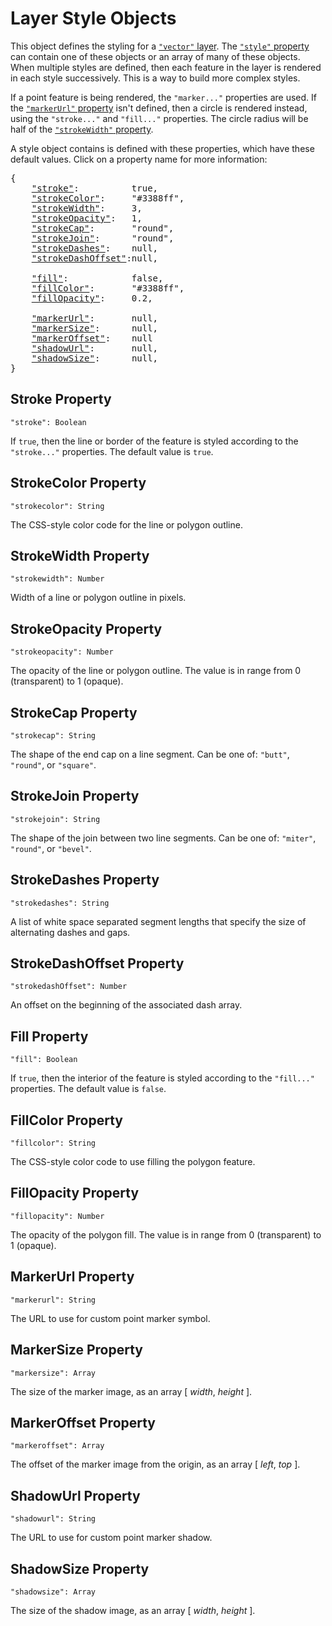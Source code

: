 # Layer Style Objects

This object defines the styling for a [`"vector"` layer](vector-layer).
The [`"style"` property](vector-layer#style-property) can contain one of these objects or an array of many of these objects.
When multiple styles are defined, then each feature in the layer is rendered in each style successively. This is a way to build more complex styles.

If a point feature is being rendered, the `"marker..."` properties are used. If the [`"markerUrl"` property](#markerurl-property) isn't defined, then a circle is rendered instead, using the `"stroke..."` and `"fill..."` properties. The circle radius will be half of the [`"strokeWidth"` property](#strokewidth-property).

A style object contains is defined with these properties, which have these default values.
Click on a property name for more information:
<pre>
{
    <a href="#stroke-property"          >"stroke"</a>:          true,
    <a href="#strokecolor-property"     >"strokeColor"</a>:     "#3388ff",
    <a href="#strokewidth-property"     >"strokeWidth"</a>:     3,
    <a href="#strokeopacity-property"   >"strokeOpacity"</a>:   1,
    <a href="#strokecap-property"       >"strokeCap"</a>:       "round",
    <a href="#strokejoin-property"      >"strokeJoin"</a>:      "round",
    <a href="#strokedashes-property"    >"strokeDashes"</a>:    null,
    <a href="#strokedashoffset-property">"strokeDashOffset"</a>:null,

    <a href="#fill-property"            >"fill"</a>:            false,
    <a href="#fillcolor-property"       >"fillColor"</a>:       "#3388ff",
    <a href="#fillopacity-property"     >"fillOpacity"</a>:     0.2,

    <a href="#markerurl-property"       >"markerUrl"</a>:       null,
    <a href="#markersize-property"      >"markerSize"</a>:      null,
    <a href="#markeroffset-property"    >"markerOffset"</a>:    null
    <a href="#shadowurl-property"       >"shadowUrl"</a>:       null,
    <a href="#shadowsize-property"      >"shadowSize"</a>:      null,
}
</pre>


## Stroke Property
`"stroke": Boolean`

If `true`, then the line or border of the feature is styled according to the `"stroke..."` properties.
The default value is `true`.


## StrokeColor Property
`"strokecolor": String`

The CSS-style color code for the line or polygon outline.


## StrokeWidth Property
`"strokewidth": Number`

Width of a line or polygon outline in pixels.


## StrokeOpacity Property
`"strokeopacity": Number`

The opacity of the line or polygon outline.
The value is in range from 0 (transparent) to 1 (opaque).


## StrokeCap Property
`"strokecap": String`

The shape of the end cap on a line segment.
Can be one of: `"butt"`, `"round"`, or `"square"`.


## StrokeJoin Property
`"strokejoin": String`

The shape of the join between two line segments.
Can be one of: `"miter"`, `"round"`, or `"bevel"`.


## StrokeDashes Property
`"strokedashes": String`

A list of white space separated segment lengths that specify the size of alternating dashes and gaps.


## StrokeDashOffset Property
`"strokedashOffset": Number`

An offset on the beginning of the associated dash array.


## Fill Property
`"fill": Boolean`

If `true`, then the interior of the feature is styled according to the `"fill..."` properties.
The default value is `false`.


## FillColor Property
`"fillcolor": String`

The CSS-style color code to use filling the polygon feature.


## FillOpacity Property
`"fillopacity": Number`

The opacity of the polygon fill.
The value is in range from 0 (transparent) to 1 (opaque).


## MarkerUrl Property
`"markerurl": String`

The URL to use for custom point marker symbol.


## MarkerSize Property
`"markersize": Array`

The size of the marker image, as an array [ *width*, *height* ].


## MarkerOffset Property
`"markeroffset": Array`

The offset of the marker image from the origin, as an array [ *left*, *top* ].


## ShadowUrl Property
`"shadowurl": String`

The URL to use for custom point marker shadow.


## ShadowSize Property
`"shadowsize": Array`

The size of the shadow image, as an array [ *width*, *height* ].
